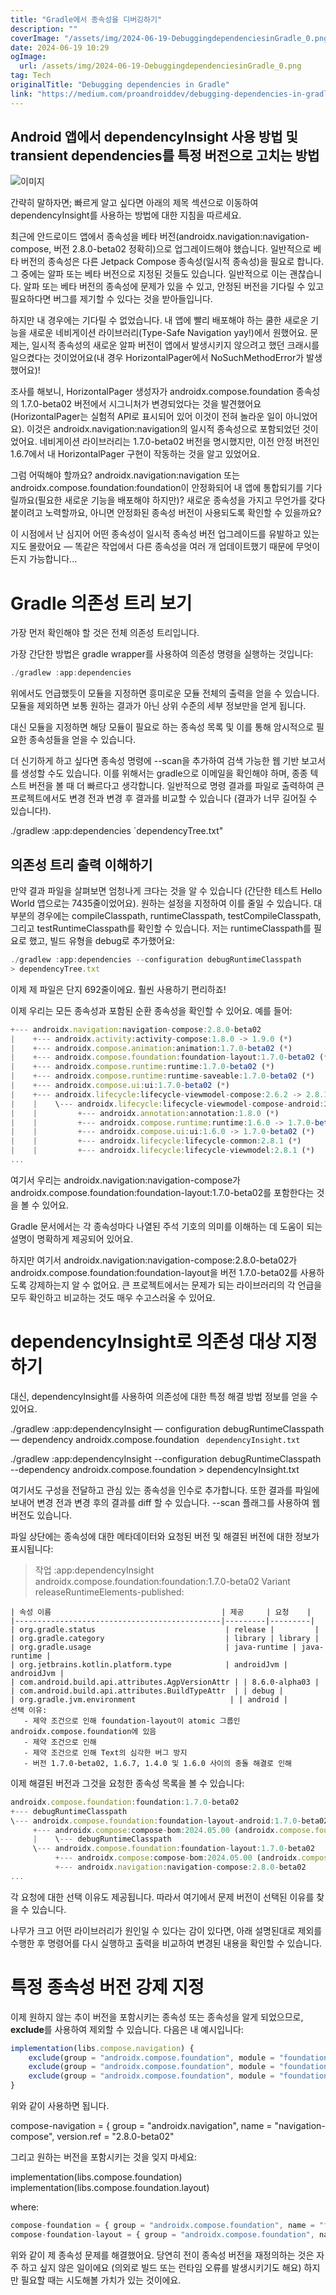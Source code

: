 ```yaml
---
title: "Gradle에서 종속성을 디버깅하기"
description: ""
coverImage: "/assets/img/2024-06-19-DebuggingdependenciesinGradle_0.png"
date: 2024-06-19 10:29
ogImage:
  url: /assets/img/2024-06-19-DebuggingdependenciesinGradle_0.png
tag: Tech
originalTitle: "Debugging dependencies in Gradle"
link: "https://medium.com/proandroiddev/debugging-dependencies-in-gradle-54c8be444849"
---
```


## Android 앱에서 dependencyInsight 사용 방법 및 transient dependencies를 특정 버전으로 고치는 방법

![이미지](/assets/img/2024-06-19-DebuggingdependenciesinGradle_0.png)

간략히 말하자면; 빠르게 알고 싶다면 아래의 제목 섹션으로 이동하여 dependencyInsight를 사용하는 방법에 대한 지침을 따르세요.

최근에 안드로이드 앱에서 종속성을 베타 버전(androidx.navigation:navigation-compose, 버전 2.8.0-beta02 정확히)으로 업그레이드해야 했습니다. 일반적으로 베타 버전의 종속성은 다른 Jetpack Compose 종속성(일시적 종속성)을 필요로 합니다. 그 중에는 알파 또는 베타 버전으로 지정된 것들도 있습니다. 일반적으로 이는 괜찮습니다. 알파 또는 베타 버전의 종속성에 문제가 있을 수 있고, 안정된 버전을 기다릴 수 있고 필요하다면 버그를 제기할 수 있다는 것을 받아들입니다.

<div class="content-ad"></div>

하지만 내 경우에는 기다릴 수 없었습니다. 내 앱에 빨리 배포해야 하는 쿨한 새로운 기능을 새로운 네비게이션 라이브러리(Type-Safe Navigation yay!)에서 원했어요. 문제는, 일시적 종속성의 새로운 알파 버전이 앱에서 발생시키지 않으려고 했던 크래시를 일으켰다는 것이었어요(내 경우 HorizontalPager에서 NoSuchMethodError가 발생했어요)!

조사를 해보니, HorizontalPager 생성자가 androidx.compose.foundation 종속성의 1.7.0-beta02 버전에서 시그니처가 변경되었다는 것을 발견했어요(HorizontalPager는 실험적 API로 표시되어 있어 이것이 전혀 놀라운 일이 아니었어요). 이것은 androidx.navigation:navigation의 일시적 종속성으로 포함되었던 것이었어요. 네비게이션 라이브러리는 1.7.0-beta02 버전을 명시했지만, 이전 안정 버전인 1.6.7에서 내 HorizontalPager 구현이 작동하는 것을 알고 있었어요.

그럼 어떡해야 할까요? androidx.navigation:navigation 또는 androidx.compose.foundation:foundation이 안정화되어 내 앱에 통합되기를 기다릴까요(필요한 새로운 기능을 배포해야 하지만)? 새로운 종속성을 가지고 무언가를 갖다 붙이려고 노력할까요, 아니면 안정화된 종속성 버전이 사용되도록 확인할 수 있을까요?

이 시점에서 난 심지어 어떤 종속성이 일시적 종속성 버전 업그레이드를 유발하고 있는지도 몰랐어요 — 똑같은 작업에서 다른 종속성을 여러 개 업데이트했기 때문에 무엇이든지 가능합니다...

<div class="content-ad"></div>

# Gradle 의존성 트리 보기

가장 먼저 확인해야 할 것은 전체 의존성 트리입니다.

가장 간단한 방법은 gradle wrapper를 사용하여 의존성 명령을 실행하는 것입니다:

```js
./gradlew :app:dependencies
```

<div class="content-ad"></div>

위에서도 언급했듯이 모듈을 지정하면 흥미로운 모듈 전체의 출력을 얻을 수 있습니다. 모듈을 제외하면 보통 원하는 결과가 아닌 상위 수준의 세부 정보만을 얻게 됩니다.

대신 모듈을 지정하면 해당 모듈이 필요로 하는 종속성 목록 및 이를 통해 암시적으로 필요한 종속성들을 얻을 수 있습니다.

더 신기하게 하고 싶다면 종속성 명령에 --scan을 추가하여 검색 가능한 웹 기반 보고서를 생성할 수도 있습니다. 이를 위해서는 gradle으로 이메일을 확인해야 하며, 종종 텍스트 버전을 볼 때 더 빠르다고 생각합니다. 일반적으로 명령 결과를 파일로 출력하여 큰 프로젝트에서도 변경 전과 변경 후 결과를 비교할 수 있습니다 (결과가 너무 길어질 수 있습니다!).

./gradlew :app:dependencies `dependencyTree.txt"

<div class="content-ad"></div>

## 의존성 트리 출력 이해하기

만약 결과 파일을 살펴보면 엄청나게 크다는 것을 알 수 있습니다 (간단한 테스트 Hello World 앱으로는 7435줄이었어요). 원하는 설정을 지정하여 이를 줄일 수 있습니다. 대부분의 경우에는 compileClasspath, runtimeClasspath, testCompileClasspath, 그리고 testRuntimeClasspath를 확인할 수 있습니다. 저는 runtimeClasspath를 필요로 했고, 빌드 유형을 debug로 추가했어요:

```js
./gradlew :app:dependencies --configuration debugRuntimeClasspath
> dependencyTree.txt
```

이제 제 파일은 단지 692줄이에요. 훨씬 사용하기 편리하죠!

<div class="content-ad"></div>

이제 우리는 모든 종속성과 포함된 순환 종속성을 확인할 수 있어요. 예를 들어:

```js
+--- androidx.navigation:navigation-compose:2.8.0-beta02
|    +--- androidx.activity:activity-compose:1.8.0 -> 1.9.0 (*)
|    +--- androidx.compose.animation:animation:1.7.0-beta02 (*)
|    +--- androidx.compose.foundation:foundation-layout:1.7.0-beta02 (*)
|    +--- androidx.compose.runtime:runtime:1.7.0-beta02 (*)
|    +--- androidx.compose.runtime:runtime-saveable:1.7.0-beta02 (*)
|    +--- androidx.compose.ui:ui:1.7.0-beta02 (*)
|    +--- androidx.lifecycle:lifecycle-viewmodel-compose:2.6.2 -> 2.8.1
|    |    \--- androidx.lifecycle:lifecycle-viewmodel-compose-android:2.8.1
|    |         +--- androidx.annotation:annotation:1.8.0 (*)
|    |         +--- androidx.compose.runtime:runtime:1.6.0 -> 1.7.0-beta02 (*)
|    |         +--- androidx.compose.ui:ui:1.6.0 -> 1.7.0-beta02 (*)
|    |         +--- androidx.lifecycle:lifecycle-common:2.8.1 (*)
|    |         +--- androidx.lifecycle:lifecycle-viewmodel:2.8.1 (*)
...
```

여기서 우리는 androidx.navigation:navigation-compose가 androidx.compose.foundation:foundation-layout:1.7.0-beta02를 포함한다는 것을 볼 수 있어요.

Gradle 문서에서는 각 종속성마다 나열된 주석 기호의 의미를 이해하는 데 도움이 되는 설명이 명확하게 제공되어 있어요.

<div class="content-ad"></div>

하지만 여기서 androidx.navigation:navigation-compose:2.8.0-beta02가 androidx.compose.foundation:foundation-layout을 버전 1.7.0-beta02를 사용하도록 강제하는지 알 수 없어요. 큰 프로젝트에서는 문제가 되는 라이브러리의 각 언급을 모두 확인하고 비교하는 것도 매우 수고스러울 수 있어요.

# dependencyInsight로 의존성 대상 지정하기

대신, dependencyInsight를 사용하여 의존성에 대한 특정 해결 방법 정보를 얻을 수 있어요.

./gradlew :app:dependencyInsight — configuration debugRuntimeClasspath — dependency androidx.compose.foundation ` dependencyInsight.txt`

<div class="content-ad"></div>

./gradlew :app:dependencyInsight --configuration debugRuntimeClasspath
--dependency androidx.compose.foundation > dependencyInsight.txt

여기서도 구성을 전달하고 관심 있는 종속성을 인수로 추가합니다. 또한 결과를 파일에 보내어 변경 전과 변경 후의 결과를 diff 할 수 있습니다. --scan 플래그를 사용하여 웹 버전도 있습니다.

파일 상단에는 종속성에 대한 메타데이터와 요청된 버전 및 해결된 버전에 대한 정보가 표시됩니다:

> 작업 :app:dependencyInsight
> androidx.compose.foundation:foundation:1.7.0-beta02
> Variant releaseRuntimeElements-published:

    | 속성 이름                                      | 제공     | 요청    |
    |----------------------------------------------|---------|---------|
    | org.gradle.status                             | release |         |
    | org.gradle.category                           | library | library |
    | org.gradle.usage                              | java-runtime | java-runtime |
    | org.jetbrains.kotlin.platform.type            | androidJvm | androidJvm |
    | com.android.build.api.attributes.AgpVersionAttr | | 8.6.0-alpha03 |
    | com.android.build.api.attributes.BuildTypeAttr  | | debug |
    | org.gradle.jvm.environment                     | | android |
    선택 이유:
       - 제약 조건으로 인해 foundation-layout이 atomic 그룹인 androidx.compose.foundation에 있음
       - 제약 조건으로 인해
       - 제약 조건으로 인해 Text의 심각한 버그 방지
       - 버전 1.7.0-beta02, 1.6.7, 1.4.0 및 1.6.0 사이의 충돌 해결로 인해

<div class="content-ad"></div>

이제 해결된 버전과 그것을 요청한 종속성 목록을 볼 수 있습니다:

```js
androidx.compose.foundation:foundation:1.7.0-beta02
+--- debugRuntimeClasspath
\--- androidx.compose.foundation:foundation-layout-android:1.7.0-beta02
     +--- androidx.compose:compose-bom:2024.05.00 (androidx.compose.foundation:foundation-layout-android:1.6.7를 요청함)
     |    \--- debugRuntimeClasspath
     \--- androidx.compose.foundation:foundation-layout:1.7.0-beta02
          +--- androidx.compose:compose-bom:2024.05.00 (androidx.compose.foundation:foundation-layout:1.6.7를 요청함) (*)
          +--- androidx.navigation:navigation-compose:2.8.0-beta02
...
```

각 요청에 대한 선택 이유도 제공됩니다. 따라서 여기에서 문제 버전이 선택된 이유를 찾을 수 있습니다.

나무가 크고 어떤 라이브러리가 원인일 수 있다는 감이 있다면, 아래 설명된대로 제외를 수행한 후 명령어를 다시 실행하고 출력을 비교하여 변경된 내용을 확인할 수 있습니다.

<div class="content-ad"></div>

# 특정 종속성 버전 강제 지정

이제 원하지 않는 추이 버전을 포함시키는 종속성 또는 종속성을 알게 되었으므로, **exclude**를 사용하여 제외할 수 있습니다. 다음은 내 예시입니다:

```js
implementation(libs.compose.navigation) {
    exclude(group = "androidx.compose.foundation", module = "foundation")
    exclude(group = "androidx.compose.foundation", module = "foundation-android")
    exclude(group = "androidx.compose.foundation", module = "foundation-layout-android")
}
```

위와 같이 사용하면 됩니다.

<div class="content-ad"></div>

compose-navigation = { group = "androidx.navigation", name = "navigation-compose", version.ref = "2.8.0-beta02"

그리고 원하는 버전을 포함시키는 것을 잊지 마세요:

implementation(libs.compose.foundation)
implementation(libs.compose.foundation.layout)

where:

<div class="content-ad"></div>

```js
compose-foundation = { group = "androidx.compose.foundation", name = "foundation", version.ref = "1.6.7"}
compose-foundation-layout = { group = "androidx.compose.foundation", name = "foundation-layout-android", version.ref = "1.6.7"}
```

위와 같이 제 종속성 문제를 해결했어요. 당연히 전이 종속성 버전을 재정의하는 것은 자주 하고 싶지 않은 일이에요 (의외로 빌드 또는 런타임 오류를 발생시키기도 해요) 하지만 필요할 때는 시도해볼 가치가 있는 것이에요.
